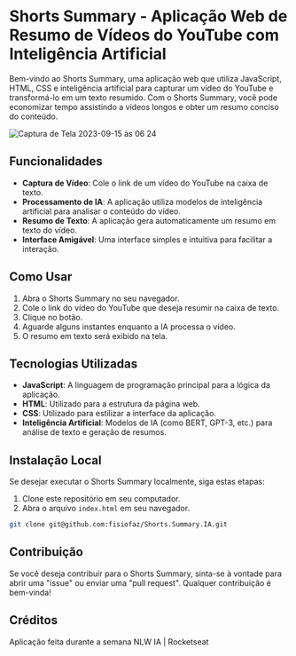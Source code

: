 # Shorts Summary - Aplicação Web de Resumo de Vídeos do YouTube com Inteligência Artificial

Bem-vindo ao Shorts Summary, uma aplicação web que utiliza JavaScript, HTML, CSS e inteligência artificial para capturar um vídeo do YouTube e transformá-lo em um texto resumido. Com o Shorts Summary, você pode economizar tempo assistindo a vídeos longos e obter um resumo conciso do conteúdo.

![Captura de Tela 2023-09-15 às 06 24]([img]https://i.imgur.com/4FbayI2.png[/img])


## Funcionalidades

- **Captura de Vídeo**: Cole o link de um vídeo do YouTube na caixa de texto.
- **Processamento de IA**: A aplicação utiliza modelos de inteligência artificial para analisar o conteúdo do vídeo.
- **Resumo de Texto**: A aplicação gera automaticamente um resumo em texto do vídeo.
- **Interface Amigável**: Uma interface simples e intuitiva para facilitar a interação.

## Como Usar

1. Abra o Shorts Summary no seu navegador.
2. Cole o link do vídeo do YouTube que deseja resumir na caixa de texto.
3. Clique no botão.
4. Aguarde alguns instantes enquanto a IA processa o vídeo.
5. O resumo em texto será exibido na tela.

## Tecnologias Utilizadas

- **JavaScript**: A linguagem de programação principal para a lógica da aplicação.
- **HTML**: Utilizado para a estrutura da página web.
- **CSS**: Utilizado para estilizar a interface da aplicação.
- **Inteligência Artificial**: Modelos de IA (como BERT, GPT-3, etc.) para análise de texto e geração de resumos.

## Instalação Local

Se desejar executar o Shorts Summary localmente, siga estas etapas:

1. Clone este repositório em seu computador.
2. Abra o arquivo `index.html` em seu navegador.

```bash
git clone git@github.com:fisiofaz/Shorts.Summary.IA.git
```

## Contribuição
Se você deseja contribuir para o Shorts Summary, sinta-se à vontade para abrir uma "issue" ou enviar uma "pull request". Qualquer contribuição é bem-vinda!

## Créditos 
Aplicação feita durante a semana NLW IA | Rocketseat